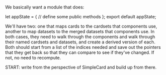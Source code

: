 
We basically want a module that does:

let appState = {
  // define some public methods
};
export default appState;

We'll have two: one that maps cards to the cardsets that components use, another to map datasets to the merged datasets that components use. In both cases, they need to walk through the components and walk through their named cardsets and datasets, and create a derived version of each. Both should start from a list of the indices needed and save out the pointers that they get back so that they can compare to see if they've changed. If not, no need to recompute.

START: write from the perspective of SimpleCard and build up from there.
